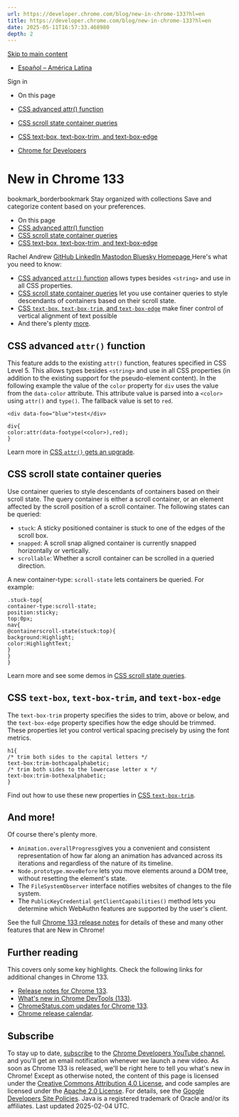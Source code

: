 ```yaml
---
url: https://developer.chrome.com/blog/new-in-chrome-133?hl=en
title: https://developer.chrome.com/blog/new-in-chrome-133?hl=en
date: 2025-05-11T16:57:33.468980
depth: 2
---
```


[ Skip to main content ](https://developer.chrome.com/blog/new-in-chrome-133?hl=en#main-content)
  * [Español – América Latina](https://developer.chrome.com/blog/new-in-chrome-133?hl=es-419)

Sign in


  * On this page
  * [CSS advanced attr() function](https://developer.chrome.com/blog/new-in-chrome-133?hl=en#attr)
  * [CSS scroll state container queries](https://developer.chrome.com/blog/new-in-chrome-133?hl=en#scroll-state)
  * [CSS text-box, text-box-trim, and text-box-edge](https://developer.chrome.com/blog/new-in-chrome-133?hl=en#text-box)


  * [ Chrome for Developers ](https://developer.chrome.com/)


#  New in Chrome 133 
bookmark_borderbookmark Stay organized with collections  Save and categorize content based on your preferences.
  * On this page
  * [CSS advanced attr() function](https://developer.chrome.com/blog/new-in-chrome-133?hl=en#attr)
  * [CSS scroll state container queries](https://developer.chrome.com/blog/new-in-chrome-133?hl=en#scroll-state)
  * [CSS text-box, text-box-trim, and text-box-edge](https://developer.chrome.com/blog/new-in-chrome-133?hl=en#text-box)


Rachel Andrew 
[ GitHub ](https://github.com/rachelandrew) [ LinkedIn ](https://www.linkedin.com/in/rachelandrew) [ Mastodon ](https://front-end.social/@rachelandrew) [ Bluesky ](https://bsky.app/profile/rachelandrew.bsky.social) [ Homepage ](https://rachelandrew.co.uk)
Here's what you need to know:
  * [CSS advanced `attr()` function](https://developer.chrome.com/blog/new-in-chrome-133?hl=en#attr) allows types besides `<string>` and use in all CSS properties.
  * [CSS scroll state container queries](https://developer.chrome.com/blog/new-in-chrome-133?hl=en#scroll-state) let you use container queries to style descendants of containers based on their scroll state.
  * [CSS `text-box`, `text-box-trim`, and `text-box-edge`](https://developer.chrome.com/blog/new-in-chrome-133?hl=en#text-box) make finer control of vertical alignment of text possible
  * And there's plenty [more](https://developer.chrome.com/blog/new-in-chrome-133?hl=en#more).


## CSS advanced `attr()` function
This feature adds to the existing `attr()` function, features specified in CSS Level 5. This allows types besides `<string>` and use in all CSS properties (in addition to the existing support for the pseudo-element content).
In the following example the value of the `color` property for `div` uses the value from the `data-color` attribute. This attribute value is parsed into a `<color>` using `attr()` and `type()`. The fallback value is set to `red`.
```
<div data-foo="blue">test</div>

```
```
div{
color:attr(data-footype(<color>),red);
}

```

Learn more in [CSS `attr()` gets an upgrade](https://developer.chrome.com/blog/advanced-attr).
## CSS scroll state container queries
Use container queries to style descendants of containers based on their scroll state.
The query container is either a scroll container, or an element affected by the scroll position of a scroll container. The following states can be queried:
  * `stuck`: A sticky positioned container is stuck to one of the edges of the scroll box.
  * `snapped`: A scroll snap aligned container is currently snapped horizontally or vertically.
  * `scrollable`: Whether a scroll container can be scrolled in a queried direction.


A new container-type: `scroll-state` lets containers be queried. For example:
```
.stuck-top{
container-type:scroll-state;
position:sticky;
top:0px;
nav{
@containerscroll-state(stuck:top){
background:Highlight;
color:HighlightText;
}
}
}

```

Learn more and see some demos in [CSS scroll state queries](https://developer.chrome.com/blog/css-scroll-state-queries).
## CSS `text-box`, `text-box-trim`, and `text-box-edge`
The `text-box-trim` property specifies the sides to trim, above or below, and the `text-box-edge` property specifies how the edge should be trimmed.
These properties let you control vertical spacing precisely by using the font metrics.
```
h1{
/* trim both sides to the capital letters */
text-box:trim-bothcapalphabetic;
/* trim both sides to the lowercase letter x */
text-box:trim-bothexalphabetic;
}

```

Find out how to use these new properties in [CSS `text-box-trim`](https://developer.chrome.com/blog/css-text-box-trim).
## And more!
Of course there's plenty more.
  * `Animation.overallProgress`gives you a convenient and consistent representation of how far along an animation has advanced across its iterations and regardless of the nature of its timeline.
  * `Node.prototype.moveBefore` lets you move elements around a DOM tree, without resetting the element's state.
  * The `FileSystemObserver` interface notifies websites of changes to the file system.
  * The `PublicKeyCredential` `getClientCapabilities()` method lets you determine which WebAuthn features are supported by the user's client.


See the full [Chrome 133 release notes](https://developer.chrome.com/release-notes/133) for details of these and many other features that are New in Chrome!
## Further reading
This covers only some key highlights. Check the following links for additional changes in Chrome 133.
  * [Release notes for Chrome 133](https://developer.chrome.com/release-notes/133).
  * [What's new in Chrome DevTools (133)](https://developer.chrome.com/blog/new-in-devtools-133).
  * [ChromeStatus.com updates for Chrome 133](https://chromestatus.com/features#milestone%3D133).
  * [Chrome release calendar](https://chromiumdash.appspot.com/schedule).


## Subscribe
To stay up to date, [subscribe](https://goo.gl/6FP1a5) to the [Chrome Developers YouTube channel](https://www.youtube.com/user/ChromeDevelopers/), and you'll get an email notification whenever we launch a new video.
As soon as Chrome 133 is released, we'll be right here to tell you what's new in Chrome!
Except as otherwise noted, the content of this page is licensed under the [Creative Commons Attribution 4.0 License](https://creativecommons.org/licenses/by/4.0/), and code samples are licensed under the [Apache 2.0 License](https://www.apache.org/licenses/LICENSE-2.0). For details, see the [Google Developers Site Policies](https://developers.google.com/site-policies). Java is a registered trademark of Oracle and/or its affiliates.
Last updated 2025-02-04 UTC.

